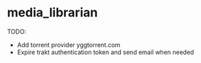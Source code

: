 # media_librarian

TODO:
* Add torrent provider yggtorrent.com
* Expire trakt authentication token and send email when needed